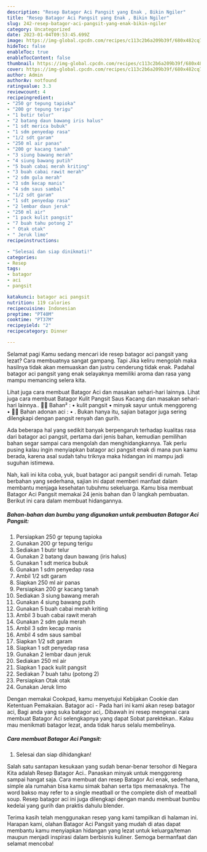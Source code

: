 ```yaml
---
description: "Resep Batagor Aci Pangsit yang Enak , Bikin Ngiler"
title: "Resep Batagor Aci Pangsit yang Enak , Bikin Ngiler"
slug: 242-resep-batagor-aci-pangsit-yang-enak-bikin-ngiler
category: Uncategorized
date: 2023-01-04T09:53:45.699Z
image: https://img-global.cpcdn.com/recipes/c113c2b6a209b39f/680x482cq70/batagor-aci-pangsit-foto-resep-utama.jpg
hideToc: false
enableToc: true
enableTocContent: false
thumbnail: https://img-global.cpcdn.com/recipes/c113c2b6a209b39f/680x482cq70/batagor-aci-pangsit-foto-resep-utama.jpg
cover: https://img-global.cpcdn.com/recipes/c113c2b6a209b39f/680x482cq70/batagor-aci-pangsit-foto-resep-utama.jpg
author: Admin
authorAv: notfound
ratingvalue: 3.3
reviewcount: 4
recipeingredient:
- "250 gr tepung tapioka"
- "200 gr tepung terigu"
- "1 butir telur"
- "2 batang daun bawang iris halus"
- "1 sdt merica bubuk"
- "1 sdm penyedap rasa"
- "1/2 sdt garam"
- "250 ml air panas"
- "200 gr kacang tanah"
- "3 siung bawang merah"
- "4 siung bawang putih"
- "5 buah cabai merah kriting"
- "3 buah cabai rawit merah"
- "2 sdm gula merah"
- "3 sdm kecap manis"
- "4 sdm saus sambal"
- "1/2 sdt garam"
- "1 sdt penyedap rasa"
- "2 lembar daun jeruk"
- "250 ml air"
- "1 pack kulit pangsit"
- "7 buah tahu potong 2"
- " Otak otak"
- " Jeruk limo"
recipeinstructions:

- "Selesai dan siap dinikmati!"
categories:
- Resep
tags:
- batagor
- aci
- pangsit

katakunci: batagor aci pangsit 
nutrition: 119 calories
recipecuisine: Indonesian
preptime: "PT40M"
cooktime: "PT37M"
recipeyield: "2"
recipecategory: Dinner

---
```



Selamat pagi Kamu sedang mencari ide resep batagor aci pangsit yang lezat? Cara membuatnya sangat gampang. Tapi Jika keliru mengolah maka hasilnya tidak akan memuaskan dan justru cenderung tidak enak. Padahal batagor aci pangsit yang enak selayaknya memiliki aroma dan rasa yang mampu memancing selera kita.


Lihat juga cara membuat Batagor Aci dan masakan sehari-hari lainnya. Lihat juga cara membuat Batagor Kulit Pangsit Saus Kacang dan masakan sehari-hari lainnya.. 👩‍🍳 Bahan² : • kulit pangsit • minyak sayur untuk menggoreng • 👩‍🍳 Bahan adonan aci : • . Bukan hanya itu, sajian batagor juga sering dilengkapi dengan pangsit renyah dan gurih.

Ada beberapa hal yang sedikit banyak berpengaruh terhadap kualitas rasa dari batagor aci pangsit, pertama dari jenis bahan, kemudian pemilihan bahan segar sampai cara mengolah dan menghidangkannya. Tak perlu pusing kalau ingin menyiapkan batagor aci pangsit enak di mana pun kamu berada, karena asal sudah tahu triknya maka hidangan ini mampu jadi suguhan istimewa.


Nah, kali ini kita coba, yuk, buat batagor aci pangsit sendiri di rumah. Tetap berbahan yang sederhana, sajian ini dapat memberi manfaat dalam membantu menjaga kesehatan tubuhmu sekeluarga. Kamu bisa membuat Batagor Aci Pangsit memakai 24 jenis bahan dan 0 langkah pembuatan. Berikut ini cara dalam membuat hidangannya.

<!--inarticleads1-->

##### Bahan-bahan dan bumbu yang digunakan untuk pembuatan Batagor Aci Pangsit:

1. Persiapkan 250 gr tepung tapioka
1. Gunakan 200 gr tepung terigu
1. Sediakan 1 butir telur
1. Gunakan 2 batang daun bawang (iris halus)
1. Gunakan 1 sdt merica bubuk
1. Gunakan 1 sdm penyedap rasa
1. Ambil 1/2 sdt garam
1. Siapkan 250 ml air panas
1. Persiapkan 200 gr kacang tanah
1. Sediakan 3 siung bawang merah
1. Gunakan 4 siung bawang putih
1. Gunakan 5 buah cabai merah kriting
1. Ambil 3 buah cabai rawit merah
1. Gunakan 2 sdm gula merah
1. Ambil 3 sdm kecap manis
1. Ambil 4 sdm saus sambal
1. Siapkan 1/2 sdt garam
1. Siapkan 1 sdt penyedap rasa
1. Gunakan 2 lembar daun jeruk
1. Sediakan 250 ml air
1. Siapkan 1 pack kulit pangsit
1. Sediakan 7 buah tahu (potong 2)
1. Persiapkan  Otak otak
1. Gunakan  Jeruk limo


Dengan memakai Cookpad, kamu menyetujui Kebijakan Cookie dan Ketentuan Pemakaian. Batagor aci - Pada hari ini kami akan resep batagor aci, Bagi anda yang suka batagor aci,. Dibawah ini resep mengenai cara membuat Batagor Aci selengkapnya yang dapat Sobat parektekan.. Kalau mau menikmati batagor lezat, anda tidak harus selalu membelinya. 

<!--inarticleads2-->

##### Cara membuat Batagor Aci Pangsit:


1. Selesai dan siap dihidangkan!

Salah satu santapan kesukaan yang sudah benar-benar tersohor di Negara Kita adalah Resep Batagor Aci.. Panaskan minyak untuk menggoreng sampai hangat saja. Cara membuat dan resep Batagor Aci enak, sederhana, simple ala rumahan bisa kamu simak bahan serta tips memasaknya. The word bakso may refer to a single meatball or the complete dish of meatball soup. Resep batagor aci ini juga dilengkapi dengan mandu membuat bumbu kedelai yang gurih dan praktis dahulu blender. 

Terima kasih telah menggunakan resep yang kami tampilkan di halaman ini. Harapan kami, olahan Batagor Aci Pangsit yang mudah di atas dapat membantu kamu menyiapkan hidangan yang lezat untuk keluarga/teman maupun menjadi inspirasi dalam berbisnis kuliner. Semoga bermanfaat dan selamat mencoba!
